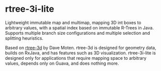 # rtree-3i-lite

Lightweight immutable map and multimap, mapping 3D int boxes to arbitrary values, with a spatial index based on immutable R-Trees in Java. Supports multiple branch size configurations and multiple selection and splitting heuristics.

Based on [rtree-3d](https://github.com/davidmoten/rtree-3d) by Dave Moten. rtree-3d is designed for geometry data, builds on RxJava, and has features such as 3D visualization. rtree-3i-lite is designed only for applications that require mapping space to arbitrary values, depends only on Guava, and does nothing more.
